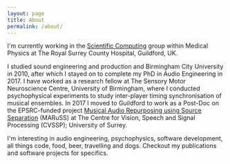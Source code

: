 ```yaml
---
layout: page
title: About
permalink: /about/
---
```


I'm currently working in the [Scientific
Computing](https://medphys.royalsurrey.nhs.uk/department/scientific-computing/)
group within Medical Physics at The Royal Surrey County Hospital, Guildford,
UK.

I studied sound engineering and production and Birmingham City University in
2010, after which I stayed on to complete my PhD in Audio Engineering in 2017.
I have worked as a research fellow at The Sensory Motor Neuroscience Centre,
University of Birmingham, where I conducted psychophysical experiments to study
inter-player timing synchronisation of musical ensembles. In 2017 I moved to
Guildford to work as a Post-Doc on the EPSRC-funded project [Musical Audio
Repurposing using Source Separation](https://cvssp.github.io/maruss-website/)
(MARuSS) at The Centre for Vision, Speech and Signal Processing (CVSSP);
University of Surrey.

I'm interesting in audio engineering, psychophysics, software development, all
things code, food, beer, travelling and dogs. Checkout my publications and
software projects for specifics.
